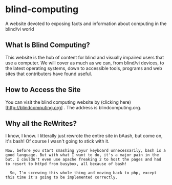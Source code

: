 # blind-computing
A website devoted to exposing facts and information about computing in the blind/vi world

## What Is Blind Computing?

This website is the hub of content for blind and visually impaired users that use a computer. We will cover as much as we can, from blind/vi devices, to the latest operating systems, down to accessible tools, programs and web sites that contributers have found useful.

## How to Access the Site

You can visit the blind computing website by (clicking here)[http://blindcomputing.org] . The address is blindcomputing.org. 

## Why all the ReWrites?

  I know, I know. I litterally just rewrote the entire site in bAash, but come on, it's bash! Of course I wasn't going to stick with it.

    Now, before you start smashing yoyur keyboard unnecessarily, bash is a good language. But with what I want to do, it's a major pain in the 
    but. I couldn't even use apache freaking 2 to host the pages and had to resort to httpd from busybox, all because of bash!

      So, I'm screwing this whole thing and moving back to php, except this time it's going to be implemented correctly.